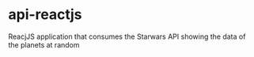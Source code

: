 # api-reactjs
 ReacjJS application that consumes the Starwars API showing the data of the planets at random
